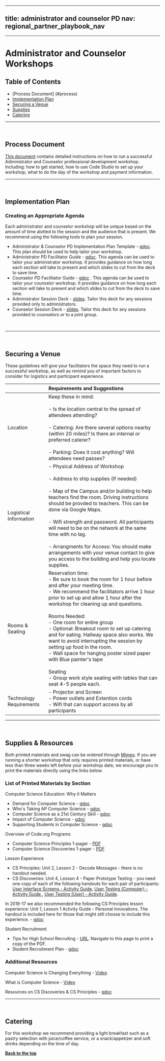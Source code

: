 <meta name="robots" content="noindex">

---
title: administrator and counselor PD
nav: regional_partner_playbook_nav
---
---
<a id="top"></a>

# Administrator and Counselor Workshops

## Table of Contents
- [Process Document] (#process)
- [Implementation Plan](#plan)
- [Securing a Venue](#venue)
- [Supplies](#supplies)
- [Catering](#catering)

________________
<a id="plan"></a>
<br/>

## Process Document
[This document](https://docs.google.com/document/d/1rO7h2K5Bv-ozD2AEopEdTFnPeEWykciiSsa-UKgabXY/edit#) contains detailed instructions on how to run a successful Administrator and Counselor professional development workshop. Including: how to get started, how to use Code Studio to set up your workshop, what to do the day of the workshop and payment information.
________________
<a id="plan"></a>
<br/>

## Implementation Plan

### Creating an Appropriate Agenda
Each administrator and counselor workshop will be unique based on the amount of time alotted to the session and the audience that is present. We recommend using the following tools to plan your session.

- Administrator & Counselor PD Implementation Plan Template - [gdoc](https://docs.google.com/document/d/14G1Ak-oqLyiyWU1-i6rFofbUP3kGVam0pKpkJur-EE4/edit). This plan should be used to help tailor your workshop.
- Administrator PD Facilitator Guide -
[gdoc](https://docs.google.com/document/d/1ty9htVaCGn8TF922SJsG1KzJNvYKVWqMugFZ1NiruK8/edit). This agenda can be used to tailor your administrator workshop. It provides guidance on how long each section will take to present and which slides to cut from the deck to save time.
- Counselor PD Facilitator Guide - [gdoc](https://docs.google.com/document/d/1oe7CyONoQNUye86fCIlzMACWaNLl_0G7e9ErSEqlemY/edit) . This agenda can be used to tailor your counselor workshop. It provides guidance on how long each section will take to present and which slides to cut from the deck to save time.
- Administrator Session Deck - [slides](https://docs.google.com/presentation/d/1jrDWQmLP96S71HVAr7WEZFa4f9hEmqAocytrW1sD2aQ/edit#slide=id.g275747aa04_0_0). Tailor this deck for any sessions provided only to administrators.
- Counselor Session Deck -  [slides](https://docs.google.com/presentation/d/1eQH14tgS5V8En0DzAIzpZMIBAjRkNFMdFH0Xf0hZGCQ/edit#slide=id.g17da7660a6_0_2148). Tailor this deck for any sessions provided to counselors or to a joint group.
<br/>


________________
<a id="venue"></a>
<br/>

## Securing a Venue
These guidelines will give your facilitators the space they need to run a successful workshop, as well as remind you of important factors to consider for logistics and participant experience. <br/>

| |Requirements and Suggestions|
|:-----|:-----------|
|Location|Keep these in mind:<br/><Br/> - Is the location central to the spread of attendees attending?<br/><Br/>- Catering: Are there several options nearby (within 20 miles)? Is there an internal or preferred caterer?<br/><br/> - Parking: Does it cost anything? Will attendees need passes? |
|Logistical Information|- Physical Address of Workshop<br/><br/>- Address to ship supplies (If needed)<br/><Br/> - Map of the Campus and/or building to help teachers find the room. Driving instructions should be provded to teachers. This can be done via Google Maps.<br/><br/> - Wifi strength and password. All participants will need to be on the network at the same time with no lag.<br/><br/> - Arrangments for Access: You should make arrangements with your venue contact to give you access to the building and help you locate supplies.|  |
|Rooms & Seating| Reservation time: <br/>- Be sure to book the room for 1 hour before and after your meeting time.<Br/> - We recommend the facilitators arrive 1 hour prior to set up and allow 1 hour after the workshop for cleaning up and questions.<br/><br/>Rooms Needed:<br/>- One room for entire group<br/>- Optional: Breakout room to set up catering and for eating. Hallway space also works. We want to avoid interrupting the session by setting up food in the room.<br/>- Wall space for hanging poster sized paper with Blue painter's tape<br/><br/>Seating<br/>- Group work style seating with tables that can seat 4-5 people each.|
|Technology <br/>Requirements| - Projector and Screen<br/> - Power outlets and Extention cords<br/> - Wifi that can support access by all participants<br/> |

________________
<a id="supplies"></a>
<br/>
## Supplies & Resources

Both printed materials and swag can be ordered through [Mimeo](marketplace.mimeo.com/codeorgworkshop). If you are running a shorter workshop that only requires printed materials, or have less than three weeks left before your workshop date, we encourage you to print the materials directly using the links below.

### List of Printed Materials by Section

Computer Science Education: Why it Matters

- Demand for Computer Science - [gdoc](https://docs.google.com/document/d/1xd_wvNHVPxAkVL2krfc0hmZ-iEqCZriMRqzf89_YY18/edit)
- Who's Taking AP Computer Science - [gdoc](https://docs.google.com/document/d/1ZE-fwRtAJO56cYTJcmBh5G3huh6RBdAewgEhmvJA8Kc/edit)
- Computer Science as a 21st Century Skill - [gdoc](https://docs.google.com/document/d/1pYGjAB3zJaqlk7Wdg8i1gkBoByg6VuX1FoKmA2rFxEQ/edit)
- Impact of Computer Science - [gdoc](https://docs.google.com/document/d/1pZFipP4x2zS6y1IpNIYIO_z-CT-_nq7PCTdhW3F_aK8/edit)
- Supporting Students in Computer Science - [gdoc](https://docs.google.com/document/d/1sFxB5FzLleHaxJtPhYRqk0vhllAJ4DsHwy7diW18T9s/edit)

Overview of Code.org Programs

- Computer Science Principles 1-pager - [PDF](https://drive.google.com/file/d/0B8rnk5_Nm9aXejR1eTNFOWRzMTQ/view?usp=sharing)
- Computer Science Discoveries 1-pager - [PDF](https://drive.google.com/file/d/0B8rnk5_Nm9aXSnEzQ1dKN3lVSHc/view?usp=sharing)

Lesson Experience

- CS Principles: Unit 2, Lesson 2 - Decode Messages - there is no handout needed.
- CS Discoveries: Unit 4, Lesson 4 - Paper Prototype Testing - you need one copy of each of the following handouts for each pair of participants:
[User Interface Screens - Activity Guide](https://docs.google.com/document/d/1JOVsR0T5P7zQ6LdxfDjRSsX1EC8xk0TYZKe7X_GjYlk/edit), [User Testing (Computer) - Activity Guide ](https://docs.google.com/document/d/1Rtla8WSmJol6sHT5SToep5_hhTM5I8z3UjA7yCap-nw/edit),
[User Testing (User) - Activity Guide](https://docs.google.com/document/d/1IPu6hsHRui_ChXogq0nklAUuPUae2yx0RaADW9b4Nrs/edit).

In 2016-17 we also recommended the following CS Principles lesson experience: Unit 1, Lesson 1 Activity Guide - Personal Innovations. The handout is included here for those that might still choose to include this experience. - [gdoc](https://docs.google.com/document/d/14UBbBCYtaWskax2UOcE-vMdSBUelte9qdKRhgQ6SeJU/edit)

Student Recruitment

- Tips for High School Recruiting - [URL](http://csteachingtips.org/tips-for-recruitment-in-HS). Navigate to this page to print a copy of the PDF.
- Student Recruitment Plan - [gdoc](https://docs.google.com/document/d/1aOb_Gr703ag2OF3wiSTBmO_TCz2z8voC0dRzYdPuOYY/edit)

### Additional Resources

Computer Science is Changing Everything - [Video](https://www.youtube.com/watch?v=1x54GqfL3UY )

What is Computer Science - [Video](https://www.youtube.com/watch?v=-xFJM3QQ3TE)

Resources on CS Discoveries & CS Principles - [gdoc](https://docs.google.com/document/d/1n6ftQ2jCCqZHFik59wgSsTDGONRObtSTHl3GJE1G2Yo/edit)

________________
<a id="catering"></a>
<br/>
## Catering

For this workshop we recommend providing a light breakfast such as a pastry selection with juice/coffee service, or a snack/appetizer and soft drinks depending on the time of day.




[**Back to the top**](#top)
<br/>
